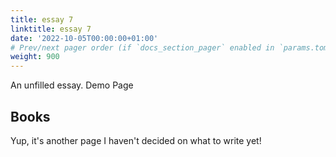 ```yaml
---
title: essay 7
linktitle: essay 7
date: '2022-10-05T00:00:00+01:00'
# Prev/next pager order (if `docs_section_pager` enabled in `params.toml`)
weight: 900
---
```


An unfilled essay. Demo Page

## Books 

Yup, it's another page I haven't decided on what to write yet!
